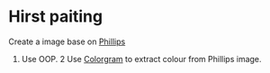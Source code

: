 # Hirst paiting
Create a image base on [Phillips](https://www.phillips.com/detail/damien-hirst/NY010921/362?fromSearch=damien%20hirst&searchPage=1) 

1. Use OOP.
2 Use [Colorgram](https://pypi.org/project/colorgram.py/) to extract colour from Phillips image.


